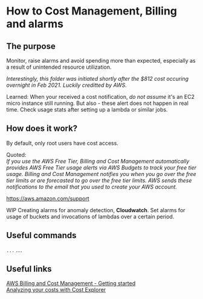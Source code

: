 # How to Cost Management, Billing and alarms

## The purpose
Monitor, raise alarms and avoid spending more than expected, especially as a result of unintended resource utilization.

*Interestingly, this folder was initiated shortly after the $812 cost occuring overnight in Feb 2021. Luckily creditted by AWS.* 

Learned: When your received a cost notification, *do not assume* it's an EC2 micro instance still running. But also - these alert does not happen in real time. Check usage stats after setting up a lambda or similar jobs.


## How does it work?
By default, only root users have cost access.

Quoted:  
*If you use the AWS Free Tier, Billing and Cost Management automatically provides AWS Free Tier usage alerts via AWS Budgets to track your free tier usage. Billing and Cost Management notifies you when you go over the free tier limits or are forecasted to go over the free tier limits. AWS sends these notifications to the email that you used to create your AWS account.* 

https://aws.amazon.com/support



WIP Creating alarms for anomaly detection, **Cloudwatch**.
Set alarms for usage of buckets and invocations of lambdas over a certain period.


## Useful commands
`...`  ....  

## Useful links
[AWS Billing and Cost Management - Getting started](https://docs.aws.amazon.com/awsaccountbilling/latest/aboutv2/billing-getting-started.html)  
[Analyzing your costs with Cost Explorer](https://docs.aws.amazon.com/awsaccountbilling/latest/aboutv2/ce-what-is.html)  
